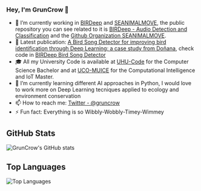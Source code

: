 ### Hey, I'm GrunCrow 👋

- 🔭 I’m currently working in [BIRDeep](https://github.com/BIRDeepORG) and [SEANIMALMOVE](https://github.com/SEANIMALMOVE), the public repository you can see related to it is [BIRDeep - Audio Detection and Classification](https://github.com/GrunCrow/BIRDeep_NeuralNetworks) and the [Github Organization SEANIMALMOVE](https://github.com/SEANIMALMOVE).
- 📖 Latest publication: [A Bird Song Detector for improving bird identification through Deep Learning: a case study from Doñana](https://arxiv.org/abs/2503.15576), check code in [BIRDeep Bird Song Detector](https://github.com/GrunCrow/BIRDeep_BirdSongDetector_NeuralNetworks)
- 🎓 All my University Code is available at [UHU-Code](https://github.com/GrunCrow/UHU_Code) for the Computer Science Bachelor and at [UCO-MUICE](https://github.com/GrunCrow/MUICE) for the Computational Intelligence and IoT Master.
- 🌱 I’m currently learning different AI approaches in Python, I would love to work more on Deep Learning tecniques applied to ecology and environment conservation
- 📫 How to reach me: [Twitter - @gruncrow](https://twitter.com/GrunCrow)
- ⚡ Fun fact: Everything is so Wibbly-Wobbly-Timey-Wimmey

## GitHub Stats

![GrunCrow's GitHub stats](https://github-readme-stats.vercel.app/api?username=GrunCrow&show_icons=true&theme=radical)

## Top Languages

![Top Languages](https://github-readme-stats.vercel.app/api/top-langs/?username=GrunCrow&layout=compact&theme=radical)

<!--
**GrunCrow/GrunCrow** is a ✨ _special_ ✨ repository because its `README.md` (this file) appears on your GitHub profile.

Here are some ideas to get you started:

- 🔭 I’m currently working on ...
- 🌱 I’m currently learning ...
- 👯 I’m looking to collaborate on ...
- 🤔 I’m looking for help with ...
- 💬 Ask me about ...
- 📫 How to reach me: ...
- 😄 Pronouns: ...
- ⚡ Fun fact: ...


- 👯 I’m looking to collaborate on any interesting AI Project
-->
